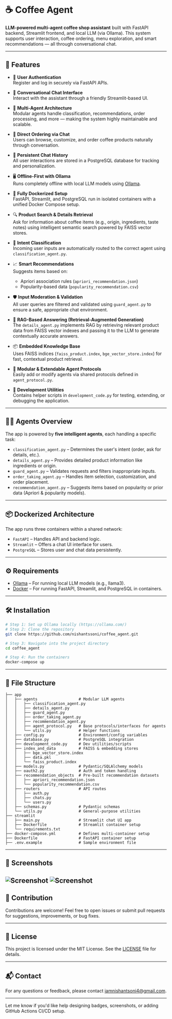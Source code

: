 # ☕️ Coffee Agent

**LLM-powered multi-agent coffee shop assistant** built with FastAPI backend, Streamlit frontend, and local LLM (via Ollama). This system supports user interaction, coffee ordering, menu exploration, and smart recommendations — all through conversational chat.

---


## 🚀 Features

- 🔐 **User Authentication**  
  Register and log in securely via FastAPI APIs.

- 💬 **Conversational Chat Interface**  
  Interact with the assistant through a friendly Streamlit-based UI.

- 🧠 **Multi-Agent Architecture**  
  Modular agents handle classification, recommendations, order processing, and more — making the system highly maintainable and scalable.

- 🛒 **Direct Ordering via Chat**  
  Users can browse, customize, and order coffee products naturally through conversation.

- 💾 **Persistent Chat History**  
  All user interactions are stored in a PostgreSQL database for tracking and personalization.

- 🖥️ **Offline-First with Ollama**  
  Runs completely offline with local LLM models using [Ollama](https://ollama.com).

- 🐳 **Fully Dockerized Setup**  
  FastAPI, Streamlit, and PostgreSQL run in isolated containers with a unified Docker Compose setup.

- 🔍 **Product Search & Details Retrieval**  
  Ask for information about coffee items (e.g., origin, ingredients, taste notes) using intelligent semantic search powered by FAISS vector stores.

- 🎯 **Intent Classification**  
  Incoming user inputs are automatically routed to the correct agent using `classification_agent.py`.

- 📈 **Smart Recommendations**  
  Suggests items based on:
  - Apriori association rules (`apriori_recommendation.json`)
  - Popularity-based data (`popularity_recommendation.csv`)

- 🛡️ **Input Moderation & Validation**  
  All user queries are filtered and validated using `guard_agent.py` to ensure a safe, appropriate chat environment.

- 🔗 **RAG-Based Answering (Retrieval-Augmented Generation)**  
  The `details_agent.py` implements RAG by retrieving relevant product data from FAISS vector indexes and passing it to the LLM to generate contextually accurate answers.

- 📦 **Embedded Knowledge Base**  
  Uses FAISS indices (`faiss_product.index`, `bge_vector_store.index`) for fast, contextual product retrieval.

- 🔄 **Modular & Extendable Agent Protocols**  
  Easily add or modify agents via shared protocols defined in `agent_protocol.py`.

- 🧪 **Development Utilities**  
  Contains helper scripts in `development_code.py` for testing, extending, or debugging the application.

---

## 🧑‍💼 Agents Overview

The app is powered by **five intelligent agents**, each handling a specific task:

- `classification_agent.py` – Determines the user's intent (order, ask for details, etc.).
- `details_agent.py` – Provides detailed product information like ingredients or origin.
- `guard_agent.py` – Validates requests and filters inappropriate inputs.
- `order_taking_agent.py` – Handles item selection, customization, and order placement.
- `recommendation_agent.py` – Suggests items based on popularity or prior data (Apriori & popularity models).

---

## 📦 Dockerized Architecture

The app runs three containers within a shared network:

- `FastAPI` – Handles API and backend logic.
- `Streamlit` – Offers a chat UI interface for users.
- `PostgreSQL` – Stores user and chat data persistently.

---

## ⚙️ Requirements

- [Ollama](https://ollama.com) – For running local LLM models (e.g., llama3).
- [Docker](https://www.docker.com/) – For running FastAPI, Streamlit, and PostgreSQL in containers.

---

## 🛠️ Installation

```bash
# Step 1: Set up Ollama locally (https://ollama.com/)
# Step 2: Clone the repository
git clone https://github.com/nishantssoni/coffee_agent.git

# Step 3: Navigate into the project directory
cd coffee_agent

# Step 4: Run the containers
docker-compose up
```

---

## 📁 File Structure
```plaintext
├── app
│   ├── agents                  # Modular LLM agents
│   │   ├── classification_agent.py
│   │   ├── details_agent.py
│   │   ├── guard_agent.py
│   │   ├── order_taking_agent.py
│   │   ├── recommendation_agent.py
│   │   ├── agent_protocol.py   # Base protocols/interfaces for agents
│   │   └── utils.py            # Helper functions
│   ├── config.py               # Environment/config variables
│   ├── database.py             # PostgreSQL integration
│   ├── development_code.py     # Dev utilities/scripts
│   ├── index_and_data          # FAISS & embedding stores
│   │   ├── bge_vector_store.index
│   │   ├── data.pkl
│   │   └── faiss_product.index
│   ├── models.py               # Pydantic/SQLAlchemy models
│   ├── oauth2.py               # Auth and token handling
│   ├── recommendation_objects  # Pre-built recommendation datasets
│   │   ├── apriori_recommendation.json
│   │   └── popularity_recommendation.csv
│   ├── routers                 # API routes
│   │   ├── auth.py
│   │   ├── chats.py
│   │   └── users.py
│   ├── schemas.py              # Pydantic schemas
│   └── utils.py                # General-purpose utilities
├── streamlit
│   ├── main.py                 # Streamlit chat UI app
│   ├── Dockerfile              # Streamlit container setup
│   └── requirements.txt
├── docker-compose.yml          # Defines multi-container setup
├── Dockerfile                  # FastAPI container setup
├── .env.example                # Sample environment file
```

---

## 📸 Screenshots
![Screenshot](ui_demo.png)
![Screenshot](working_demo.png)
---

## 🤝 Contribution
Contributions are welcome! Feel free to open issues or submit pull requests for suggestions, improvements, or bug fixes.

---

## 📜 License
This project is licensed under the MIT License. See the [LICENSE](./LICENSE) file for details.

---

## 📬 Contact
For any questions or feedback, please contact [iamnishantsoni4@gmail.com](mailto:iamnishantsoni4@gmail.com).

---

Let me know if you'd like help designing badges, screenshots, or adding GitHub Actions CI/CD setup.

